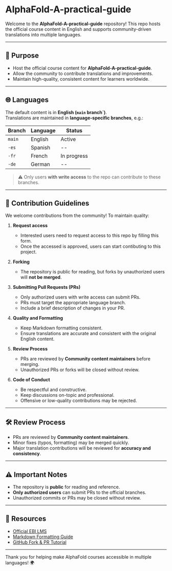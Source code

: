 # AlphaFold-A-practical-guide

Welcome to the **AlphaFold-A-practical-guide** repository! This repo hosts the official course content in English and supports community-driven translations into multiple languages.

---

## 📖 Purpose

- Host the official course content for **AlphaFold-A-practical-guide**.
- Allow the community to contribute translations and improvements.
- Maintain high-quality, consistent content for learners worldwide.

---

## 🌐 Languages

The default content is in **English (`main` branch`)**.  
Translations are maintained in **language-specific branches**, e.g.:

| Branch | Language | Status |
|--------|----------|--------|
| `main` | English | Active |
| `-es`  | Spanish | --     |
| `-fr`  | French | In progress |
| `-de`  | German | --      |

> ⚠️ Only users **with write access** to the repo can contribute to these branches.

---

## 👥 Contribution Guidelines

We welcome contributions from the community! To maintain quality:

1. **Request access**
   - Interested users need to request access to this repo by filling this form.
   - Once the accessed is approved, users can start contibuting to this project.

2. **Forking**  
   - The repository is public for reading, but forks by unauthorized users will **not be merged**.

3. **Submitting Pull Requests (PRs)**  
   - Only authorized users with write access can submit PRs.  
   - PRs must target the appropriate language branch.  
   - Include a brief description of changes in your PR.  

4. **Quality and Formatting**  
   - Keep Markdown formatting consistent.  
   - Ensure translations are accurate and consistent with the original English content.

5. **Review Process**  
   - PRs are reviewed by **Community content maintainers** before merging.  
   - Unauthorized PRs or forks will be closed without review.
     
6. **Code of Conduct**  
   - Be respectful and constructive.  
   - Keep discussions on-topic and professional.  
   - Offensive or low-quality contributions may be rejected.

---

## 🛠️ Review Process

- PRs are reviewed by **Community content maintainers**.  
- Minor fixes (typos, formatting) may be merged quickly.  
- Major translation contributions will be reviewed for **accuracy and consistency**.

---

## ⚠️ Important Notes

- The repository is **public** for reading and reference.  
- **Only authorized users** can submit PRs to the official branches.  
- Unauthorized commits or PRs may be closed without review.  

---

## 🔗 Resources

- [Official EBI LMS](https://trainingcontent.embl.org)  
- [Markdown Formatting Guide](https://www.markdownguide.org/basic-syntax/)  
- [GitHub Fork & PR Tutorial](https://docs.github.com/en/get-started/quickstart/fork-a-repo)

---

Thank you for helping make AlphaFold courses accessible in multiple languages! 🌍

